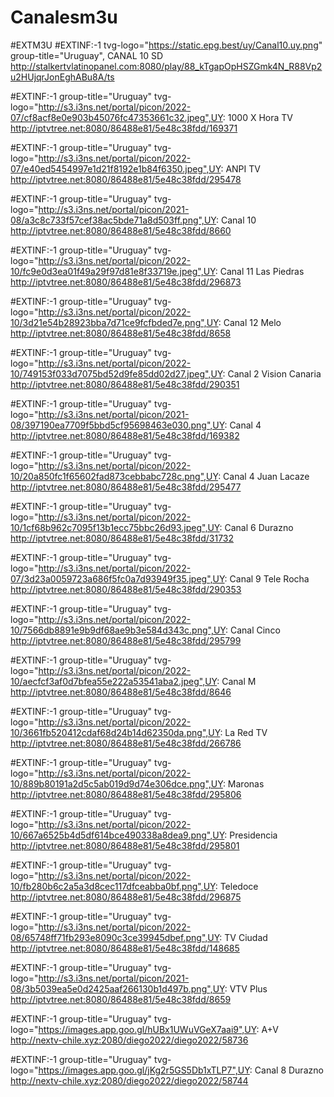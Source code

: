 # Canalesm3u
#EXTM3U
#EXTINF:-1 tvg-logo="https://static.epg.best/uy/Canal10.uy.png" group-title="Uruguay", CANAL 10 SD
http://stalkertvlatinopanel.com:8080/play/88_kTgapOpHSZGmk4N_R88Vp2u2HUjqrJonEghABu8A/ts

#EXTINF:-1 group-title="Uruguay" tvg-logo="http://s3.i3ns.net/portal/picon/2022-07/cf8acf8e0e903b45076fc47353661c32.jpeg",UY: 1000 X Hora TV
http://iptvtree.net:8080/86488e81/5e48c38fdd/169371

#EXTINF:-1 group-title="Uruguay" tvg-logo="http://s3.i3ns.net/portal/picon/2022-07/e40ed5454997e1d21f8192e1b84f6350.jpeg",UY: ANPI TV
http://iptvtree.net:8080/86488e81/5e48c38fdd/295478

#EXTINF:-1 group-title="Uruguay" tvg-logo="http://s3.i3ns.net/portal/picon/2021-08/a3c8c733f57cef38ac5bde71a8d503ff.png",UY: Canal 10
http://iptvtree.net:8080/86488e81/5e48c38fdd/8660

#EXTINF:-1 group-title="Uruguay" tvg-logo="http://s3.i3ns.net/portal/picon/2022-10/fc9e0d3ea01f49a29f97d81e8f33719e.jpeg",UY: Canal 11 Las Piedras
http://iptvtree.net:8080/86488e81/5e48c38fdd/296873

#EXTINF:-1 group-title="Uruguay" tvg-logo="http://s3.i3ns.net/portal/picon/2022-10/3d21e54b28923bba7d71ce9fcfbded7e.png",UY: Canal 12 Melo
http://iptvtree.net:8080/86488e81/5e48c38fdd/8658

#EXTINF:-1 group-title="Uruguay" tvg-logo="http://s3.i3ns.net/portal/picon/2022-10/749153f033d7075bd52d9fe85dd02d27.jpeg",UY: Canal 2 Vision Canaria
http://iptvtree.net:8080/86488e81/5e48c38fdd/290351

#EXTINF:-1 group-title="Uruguay" tvg-logo="http://s3.i3ns.net/portal/picon/2021-08/397190ea7709f5bbd5cf95698463e030.png",UY: Canal 4
http://iptvtree.net:8080/86488e81/5e48c38fdd/169382

#EXTINF:-1 group-title="Uruguay" tvg-logo="http://s3.i3ns.net/portal/picon/2022-10/20a850fc1f65602fad873cebbabc728c.png",UY: Canal 4 Juan Lacaze
http://iptvtree.net:8080/86488e81/5e48c38fdd/295477

#EXTINF:-1 group-title="Uruguay" tvg-logo="http://s3.i3ns.net/portal/picon/2022-10/1cf68b962c7095f13b1ecc75bbc26d93.jpeg",UY: Canal 6 Durazno
http://iptvtree.net:8080/86488e81/5e48c38fdd/31732

#EXTINF:-1 group-title="Uruguay" tvg-logo="http://s3.i3ns.net/portal/picon/2022-07/3d23a0059723a686f5fc0a7d93949f35.jpeg",UY: Canal 9 Tele Rocha
http://iptvtree.net:8080/86488e81/5e48c38fdd/290353

#EXTINF:-1 group-title="Uruguay" tvg-logo="http://s3.i3ns.net/portal/picon/2022-10/7566db8891e9b9df68ae9b3e584d343c.png",UY: Canal Cinco
http://iptvtree.net:8080/86488e81/5e48c38fdd/295799

#EXTINF:-1 group-title="Uruguay" tvg-logo="http://s3.i3ns.net/portal/picon/2022-10/aecfcf3af0d7bfea55e222a53541aba2.jpeg",UY: Canal M
http://iptvtree.net:8080/86488e81/5e48c38fdd/8646

#EXTINF:-1 group-title="Uruguay" tvg-logo="http://s3.i3ns.net/portal/picon/2022-10/3661fb520412cdaf68d24b14d62350da.png",UY: La Red TV
http://iptvtree.net:8080/86488e81/5e48c38fdd/266786

#EXTINF:-1 group-title="Uruguay" tvg-logo="http://s3.i3ns.net/portal/picon/2022-10/889b80191a2d5c5ab019d9d74e306dce.png",UY: Maronas
http://iptvtree.net:8080/86488e81/5e48c38fdd/295806

#EXTINF:-1 group-title="Uruguay" tvg-logo="http://s3.i3ns.net/portal/picon/2022-10/667a6525b4d5df614bce490338a8dea9.png",UY: Presidencia
http://iptvtree.net:8080/86488e81/5e48c38fdd/295801

#EXTINF:-1 group-title="Uruguay" tvg-logo="http://s3.i3ns.net/portal/picon/2022-10/fb280b6c2a5a3d8cec117dfceabba0bf.png",UY: Teledoce
http://iptvtree.net:8080/86488e81/5e48c38fdd/296875

#EXTINF:-1 group-title="Uruguay" tvg-logo="http://s3.i3ns.net/portal/picon/2022-08/65748ff71fb293e8090c3ce39945dbef.png",UY: TV Ciudad
http://iptvtree.net:8080/86488e81/5e48c38fdd/148685

#EXTINF:-1 group-title="Uruguay" tvg-logo="http://s3.i3ns.net/portal/picon/2021-08/3b5039ea5e0d2425aaf266130b1d497b.png",UY: VTV Plus
http://iptvtree.net:8080/86488e81/5e48c38fdd/8659

#EXTINF:-1 group-title="Uruguay"
tvg-logo="https://images.app.goo.gl/hUBx1UWuVGeX7aai9",UY: A+V
http://nextv-chile.xyz:2080/diego2022/diego2022/58736

#EXTINF:-1 group-title="Uruguay"
tvg-logo="https://images.app.goo.gl/jKg2r5GS5Db1xTLP7",UY: Canal 8 Durazno
http://nextv-chile.xyz:2080/diego2022/diego2022/58744
